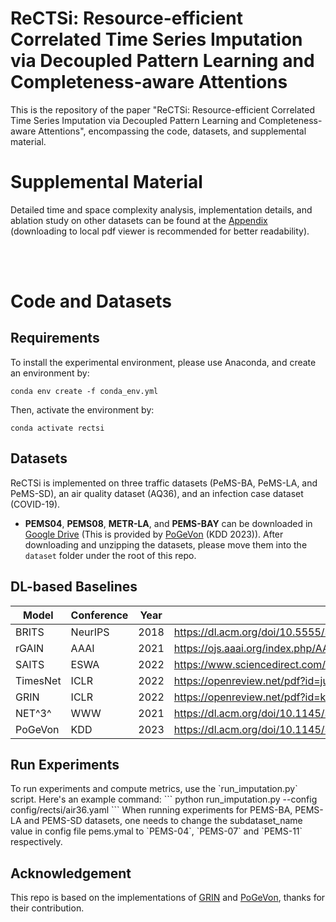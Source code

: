 <meta name="robots" content="noindex">

<h1> ReCTSi: Resource-efficient Correlated Time Series Imputation via Decoupled Pattern Learning and Completeness-aware Attentions </h1>

This is the repository of the paper "ReCTSi: Resource-efficient Correlated Time Series Imputation via Decoupled Pattern Learning and Completeness-aware Attentions", encompassing the code, datasets, and supplemental material.

<h1> Supplemental Material </h1> 

Detailed time and space complexity analysis, implementation details, and ablation study on other datasets can be found at the [Appendix](Appendix.pdf) (downloading to local pdf viewer is recommended for better readability).

 <br>
 <br>

  

<h1> Code and Datasets </h1> 

<h2> Requirements </h2> 

To install the experimental environment, please use Anaconda, and create an environment by:
```setup
conda env create -f conda_env.yml
```

Then, activate the environment by:

```activate the environment
conda activate rectsi
```


<h2> Datasets </h2> 

ReCTSi is implemented on three traffic datasets (PeMS-BA, PeMS-LA, and PeMS-SD), an air quality dataset (AQ36), and an infection case dataset (COVID-19).

- **PEMS04**, **PEMS08**, **METR-LA**, and **PEMS-BAY** can be downloaded in [Google Drive](https://drive.google.com/file/d/1kmY2MMlga1ryasGsAHXslKNI3F2l19IT/) (This is provided by [PoGeVon](https://github.com/Derek-Wds/PoGeVon/) (KDD 2023)). After downloading and unzipping the datasets, please move them into the `dataset` folder under the root of this repo.
<h2> DL-based Baselines </h2> 

| Model    | Conference | Year | Link                                                  |
|----------|------------|------|-------------------------------------------------------|
| BRITS    | NeurIPS    | 2018 | https://dl.acm.org/doi/10.5555/3327757.3327783               |
| rGAIN    | AAAI       | 2021 | https://ojs.aaai.org/index.php/AAAI/article/view/17086        |
| SAITS    | ESWA       | 2022 | https://www.sciencedirect.com/science/article/pii/S0957417423001203    |
| TimesNet | ICLR       | 2022 | https://openreview.net/pdf?id=ju_Uqw384Oq    |
| GRIN     | ICLR       | 2022 | https://openreview.net/pdf?id=kOu3-S3wJ7       |
| NET^3^   | WWW        | 2021 | https://dl.acm.org/doi/10.1145/3442381.3449969 |
| PoGeVon  | KDD        | 2023 | https://dl.acm.org/doi/10.1145/3580305.3599444            |

<h2> Run Experiments </h2>
To run experiments and compute metrics, use the `run_imputation.py` script. Here's an example command:
```
 python run_imputation.py --config config/rectsi/air36.yaml
```
When running experiments for PEMS-BA, PEMS-LA and PEMS-SD datasets, one needs to change the subdataset_name value in config file pems.ymal to `PEMS-04`, `PEMS-07` and `PEMS-11` respectively.

## Acknowledgement
This repo is based on the implementations of [GRIN](https://github.com/Graph-Machine-Learning-Group/grin) and [PoGeVon](https://github.com/Derek-Wds/PoGeVon/), thanks for their contribution.
